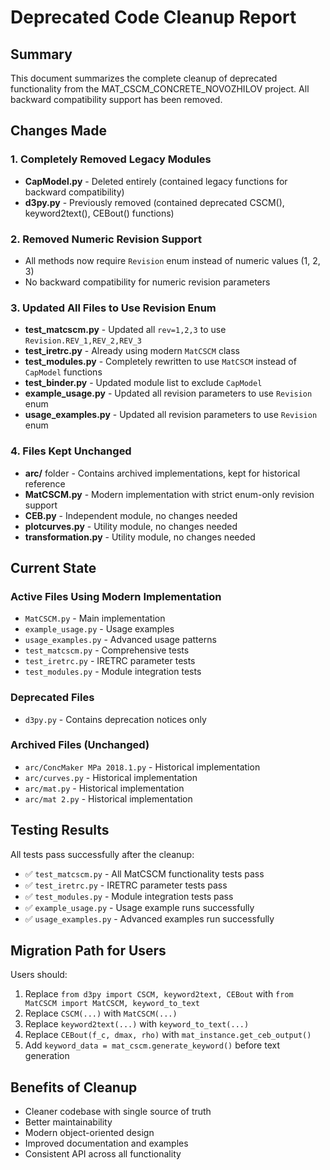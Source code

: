 # Deprecated Code Cleanup Report

## Summary
This document summarizes the complete cleanup of deprecated functionality from the MAT_CSCM_CONCRETE_NOVOZHILOV project. All backward compatibility support has been removed.

## Changes Made

### 1. Completely Removed Legacy Modules
- **CapModel.py** - Deleted entirely (contained legacy functions for backward compatibility)
- **d3py.py** - Previously removed (contained deprecated CSCM(), keyword2text(), CEBout() functions)

### 2. Removed Numeric Revision Support
- All methods now require `Revision` enum instead of numeric values (1, 2, 3)
- No backward compatibility for numeric revision parameters

### 3. Updated All Files to Use Revision Enum
- **test_matcscm.py** - Updated all `rev=1,2,3` to use `Revision.REV_1,REV_2,REV_3`
- **test_iretrc.py** - Already using modern `MatCSCM` class
- **test_modules.py** - Completely rewritten to use `MatCSCM` instead of `CapModel` functions
- **test_binder.py** - Updated module list to exclude `CapModel`
- **example_usage.py** - Updated all revision parameters to use `Revision` enum
- **usage_examples.py** - Updated all revision parameters to use `Revision` enum

### 4. Files Kept Unchanged
- **arc/** folder - Contains archived implementations, kept for historical reference
- **MatCSCM.py** - Modern implementation with strict enum-only revision support
- **CEB.py** - Independent module, no changes needed
- **plotcurves.py** - Utility module, no changes needed
- **transformation.py** - Utility module, no changes needed

## Current State

### Active Files Using Modern Implementation
- `MatCSCM.py` - Main implementation
- `example_usage.py` - Usage examples
- `usage_examples.py` - Advanced usage patterns
- `test_matcscm.py` - Comprehensive tests
- `test_iretrc.py` - IRETRC parameter tests
- `test_modules.py` - Module integration tests

### Deprecated Files
- `d3py.py` - Contains deprecation notices only

### Archived Files (Unchanged)
- `arc/ConcMaker MPa 2018.1.py` - Historical implementation
- `arc/curves.py` - Historical implementation
- `arc/mat.py` - Historical implementation
- `arc/mat 2.py` - Historical implementation

## Testing Results
All tests pass successfully after the cleanup:
- ✅ `test_matcscm.py` - All MatCSCM functionality tests pass
- ✅ `test_iretrc.py` - IRETRC parameter tests pass
- ✅ `test_modules.py` - Module integration tests pass
- ✅ `example_usage.py` - Usage example runs successfully
- ✅ `usage_examples.py` - Advanced examples run successfully

## Migration Path for Users
Users should:
1. Replace `from d3py import CSCM, keyword2text, CEBout` with `from MatCSCM import MatCSCM, keyword_to_text`
2. Replace `CSCM(...)` with `MatCSCM(...)`
3. Replace `keyword2text(...)` with `keyword_to_text(...)`
4. Replace `CEBout(f_c, dmax, rho)` with `mat_instance.get_ceb_output()`
5. Add `keyword_data = mat_cscm.generate_keyword()` before text generation

## Benefits of Cleanup
- Cleaner codebase with single source of truth
- Better maintainability
- Modern object-oriented design
- Improved documentation and examples
- Consistent API across all functionality
